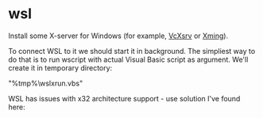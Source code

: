 # wsl

Install some X-server for Windows (for example, [VcXsrv](https://github.com/ArcticaProject/vcxsrv/releases) or [Xming](https://sourceforge.net/projects/xming/)). 

To connect WSL to it we should start it in background. The simpliest way to do that is to run wscript with actual Visual Basic script as argument. We'll create it in temporary directory:

"%tmp%\wslxrun.vbs"

WSL has issues with x32 architecture support - use solution I've found here:
